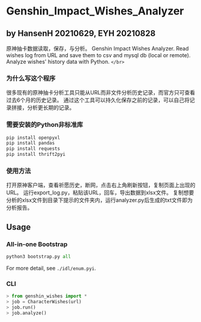 # Genshin_Impact_Wishes_Analyzer

## by HansenH 20210629, EYH 20210828

原神抽卡数据读取，保存，与分析。
Genshin Impact Wishes Analyzer.
Read wishes log from URL and save them to csv and mysql db (local or remote). Analyze wishes' history data with Python.
`</br>`

### 为什么写这个程序

很多现有的原神抽卡分析工具只能从URL而非文件分析历史记录，而官方只可查看过去6个月的历史记录。
通过这个工具可以持久化保存之前的记录，可以自己将记录拼接，分析更长期的记录。

### 需要安装的Python非标准库

```bash
pip install openpyxl
pip install pandas
pip install requests
pip install thrift2pyi
```

### 使用方法

打开原神客户端，查看祈愿历史，断网，点击右上角刷新按钮，复制页面上出现的URL。
运行export_log.py，粘贴该URL，回车，导出数据到xlsx文件。
复制想要分析的xlsx文件到目录下提示的文件夹内，运行analyzer.py后生成的txt文件即为分析报告。

## Usage

### All-in-one Bootstrap

```python
python3 bootstrap.py all
```

For more detail, see `./idl/enum.pyi`.

### CLI

```python
> from genshin_wishes import *
> job = CharacterWishes(url)
> job.run()
> job.analyze()
```
